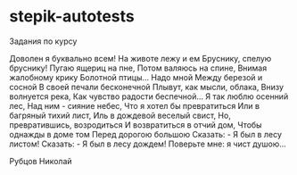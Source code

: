 # stepik-autotests
Задания по курсу

Доволен я буквально всем!
На животе лежу и ем
Бруснику, спелую бруснику!
Пугаю ящериц на пне,
Потом валяюсь на спине,
Внимая жалобному крику
Болотной птицы… Надо мной
Между березой и сосной
В своей печали бесконечной
Плывут, как мысли, облака,
Внизу волнуется река,
Как чувство радости беспечной…
Я так люблю осенний лес,
Над ним - сияние небес,
Что я хотел бы превратиться
Или в багряный тихий лист,
Иль в дождевой веселый свист,
Но, превратившись, возродиться
И возвратиться в отчий дом,
Чтобы однажды в доме том
Перед дорогою большою
Сказать: - Я был в лесу листом!
Сказать: - Я был в лесу дождем!
Поверьте мне: я чист душою…


Рубцов Николай
